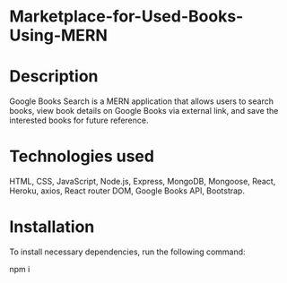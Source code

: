 # Marketplace-for-Used-Books-Using-MERN
# Description

Google Books Search is a MERN application that allows users to search books, view book details on Google Books via external link, and save the interested books for future reference.

# Technologies used

HTML, CSS, JavaScript, Node.js, Express, MongoDB, Mongoose, React, Heroku, axios, React router DOM, Google Books API, Bootstrap.

# Installation
To install necessary dependencies, run the following command:

  npm i
